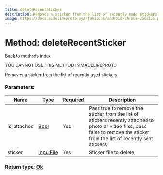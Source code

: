 ```yaml
---
title: deleteRecentSticker
description: Removes a sticker from the list of recently used stickers
image: https://docs.madelineproto.xyz/favicons/android-chrome-256x256.png
---
```

# Method: deleteRecentSticker  
[Back to methods index](index.md)


YOU CANNOT USE THIS METHOD IN MADELINEPROTO


Removes a sticker from the list of recently used stickers

### Parameters:

| Name     |    Type       | Required | Description |
|----------|---------------|----------|-------------|
|is\_attached|[Bool](../types/Bool.md) | Yes|Pass true to remove the sticker from the list of stickers recently attached to photo or video files, pass false to remove the sticker from the list of recently sent stickers|
|sticker|[InputFile](../types/InputFile.md) | Yes|Sticker file to delete|


### Return type: [Ok](../types/Ok.md)

